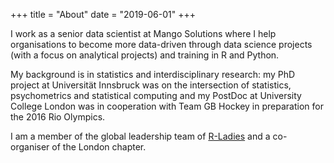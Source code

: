 +++
title = "About"
date = "2019-06-01"
+++

I work as a senior data scientist at Mango Solutions where I help organisations to become more data-driven through data science projects (with a focus on analytical projects) and training in R and Python. 

My background is in statistics and interdisciplinary research: my PhD project at Universit&auml;t Innsbruck was on the intersection of statistics, psychometrics and statistical computing and my PostDoc at University College London was in cooperation with Team GB Hockey in preparation for the 2016 Rio Olympics.

I am a member of the global leadership team of [R-Ladies](https://rladies.org) and a co-organiser of the London chapter.
